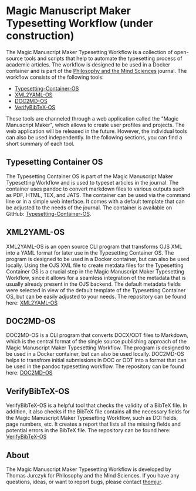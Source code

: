 # Magic Manuscript Maker Typesetting Workflow (under construction)
The Magic Manuscript Maker Typesetting Workflow is a collection of open-source tools and scripts that help to automate the typesetting process of academic articles. The workflow is designed to be used in a Docker container and is part of the [Philosophy and the Mind Sciences](https://philosophymindscience.org/) journal. The workflow consists of the following tools:

- [Typesetting-Container-OS](https://github.com/phimisci/typesetting-container-os)
- [XML2YAML-OS](https://github.com/phimisci/xml2yaml-os)
- [DOC2MD-OS](https://github.com/phimisci/doc2md-os)
- [VerifyBibTeX-OS](https://github.com/phimisci/verifybibtex-os)

These tools are channeled through a web application called the "Magic Manuscript Maker", which allows to create user profiles and projects. The web application will be released in the future. However, the individual tools can also be used independently. In the following sections, you can find a short summary of each tool.

## Typesetting Container OS
The Typesetting Container OS is part of the Magic Manuscript Maker Typesetting Workflow and is used to typeset articles in the journal. The container uses pandoc to convert markdown files to various outputs such as PDF, HTML, TEX, and JATS. The container can be used via the command line or in a simple web interface. It comes with a default template that can be adjusted to the needs of the journal. The container is available on GitHub: [Typesetting-Container-OS](https://github.com/phimisci/typesetting-container-os).

## XML2YAML-OS
XML2YAML-OS is an open source CLI program that transforms OJS XML into a YAML format for later use in the Typesetting Container OS. The program is designed to be used in a Docker container, but can also be used locally. Using the OJS XML file to create metdata files for the Typesetting Container OS is a crucial step in the Magic Manuscript Maker Typesetting Workflow, since it allows for a seamless integration of the metadata that is usually already present in the OJS backend. The default metadata fields were selected in view of the default template of the Typesetting Container OS, but can be easily adjusted to your needs. The repository can be found here: [XML2YAML-OS](https://github.com/phimisci/xml2yaml-os)

## DOC2MD-OS
DOC2MD-OS is a CLI program that converts DOCX/ODT files to Markdown, which is the central format of the single source publishing approach of the Magic Manuscript Maker Typesetting Workflow. The program is designed to be used in a Docker container, but can also be used locally. DOC2MD-OS helps to transfrom initial submissions in DOC or ODT into a format that can be used in the pandoc typesetting workflow. The repository can be found here: [DOC2MD-OS](https://github.com/phimisci/doc2md-os)

## VerifyBibTeX-OS
VerifyBibTeX-OS is a helpful tool that checks the validity of a BibTeX file. In addition, it also checks if the BibTeX file contains all the necessary fields for the Magic Manuscript Maker Typesetting Workflow, such as DOI fields, page numbers, etc. It creates a report that lists all the missing fields and potential errors in the BibTeX file. The repository can be found here: [VerifyBibTeX-OS](https://github.com/phimisci/verifybibtex-os)

## About
The Magic Manuscript Maker Typesetting Workflow is developed by Thomas Jurczyk for Philosophy and the Mind Sciences. If you have any questions, ideas,  or want to report bugs, please contact [thomjur](https://github.com/thomjur).
